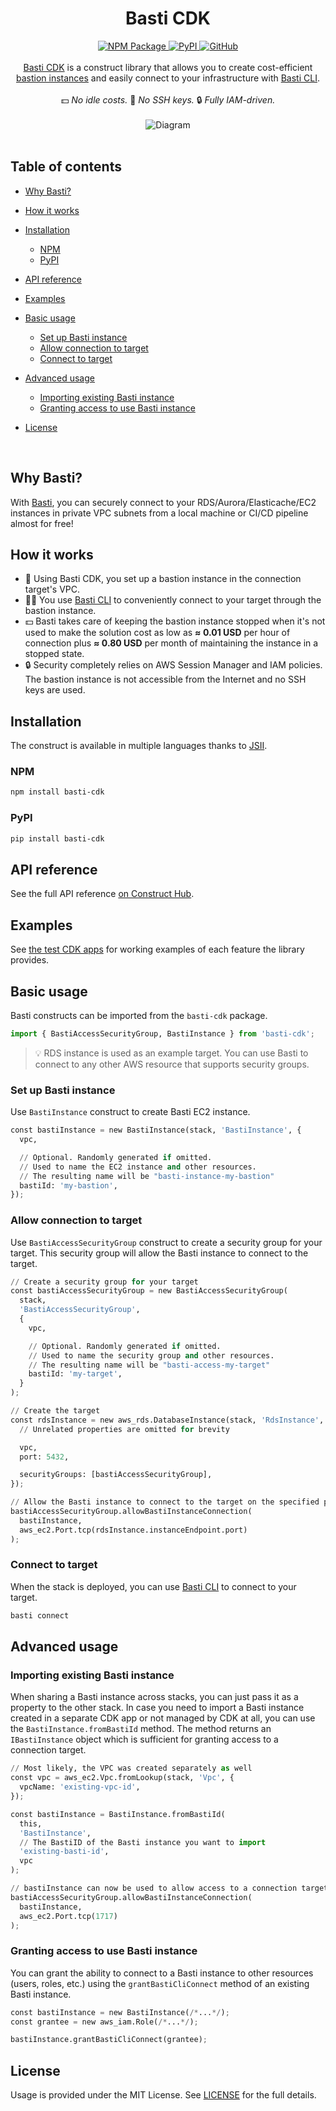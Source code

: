 <h1 align="center">Basti CDK</h1><div align="center">
  <a href="https://www.npmjs.com/package/basti-cdk">
    <img alt="NPM Package" src="https://img.shields.io/npm/v/basti-cdk?color=green">
  </a>
  <a href="https://pypi.org/project/basti-cdk">
    <img alt="PyPI" src="https://img.shields.io/pypi/v/basti-cdk?color=blue">
  </a>
  <a href="https://github.com/basti-app/basti/blob/main/packages/basti-cdk/LICENSE">
    <img alt="GitHub" src="https://img.shields.io/github/license/basti-app/basti">
  </a>
</div><br/><div align="center">
  <a href="https://github.com/basti-app/basti/tree/main/packages/basti-cdk">Basti CDK</a> is a construct library that allows you to create cost-efficient <a href="https://en.wikipedia.org/wiki/Bastion_host">bastion instances</a> and easily connect to your infrastructure with <a href="https://github.com/basti-app/basti">Basti CLI</a>.
  <br/>
  <br/>
  💵 <em>No idle costs.</em>  🔑 <em>No SSH keys.</em> 🔒 <em>Fully IAM-driven.</em>
</div><br/><div align="center">
  <img alt="Diagram" src="https://github.com/basti-app/basti/assets/45905756/1fa0762e-d6a1-4449-9e83-da87b53c3604">
</div><br/><!-- The following toc is generated with the Markdown All in One VSCode extension (https://marketplace.visualstudio.com/items?itemName=yzhang.markdown-all-in-one) --><!-- omit from toc -->

## Table of contents

* [Why Basti?](#why-basti)
* [How it works](#how-it-works)
* [Installation](#installation)

  * [NPM](#npm)
  * [PyPI](#pypi)
* [API reference](#api-reference)
* [Examples](#examples)
* [Basic usage](#basic-usage)

  * [Set up Basti instance](#set-up-basti-instance)
  * [Allow connection to target](#allow-connection-to-target)
  * [Connect to target](#connect-to-target)
* [Advanced usage](#advanced-usage)

  * [Importing existing Basti instance](#importing-existing-basti-instance)
  * [Granting access to use Basti instance](#granting-access-to-use-basti-instance)
* [License](#license)

<br/>

## Why Basti?

With [Basti](https://github.com/basti-app/basti), you can securely connect to your RDS/Aurora/Elasticache/EC2 instances in private VPC subnets from a local machine or CI/CD pipeline almost for free!

## How it works

* 🏰 Using Basti CDK, you set up a bastion instance in the connection target's VPC.
* 🧑‍💻 You use [Basti CLI](https://github.com/basti-app/basti) to conveniently connect to your target through the bastion instance.
* 💵 Basti takes care of keeping the bastion instance stopped when it's not used to make the solution cost as low as **≈ 0.01 USD** per hour of connection plus **≈ 0.80 USD** per month of maintaining the instance in a stopped state.
* 🔒 Security completely relies on AWS Session Manager and IAM policies. The bastion instance is not accessible from the Internet and no SSH keys are used.

## Installation

The construct is available in multiple languages thanks to [JSII](https://github.com/aws/jsii).

### NPM

```bash
npm install basti-cdk
```

### PyPI

```bash
pip install basti-cdk
```

## API reference

See the full API reference [on Construct Hub](https://constructs.dev/packages/basti-cdk).

## Examples

See [the test CDK apps](https://github.com/basti-app/basti/tree/main/packages/basti-cdk/test/cdk-apps) for working examples of each feature the library provides.

## Basic usage

Basti constructs can be imported from the `basti-cdk` package.

```python
import { BastiAccessSecurityGroup, BastiInstance } from 'basti-cdk';
```

> 💡 RDS instance is used as an example target. You can use Basti to connect to any other AWS resource that supports security groups.

### Set up Basti instance

Use `BastiInstance` construct to create Basti EC2 instance.

```python
const bastiInstance = new BastiInstance(stack, 'BastiInstance', {
  vpc,

  // Optional. Randomly generated if omitted.
  // Used to name the EC2 instance and other resources.
  // The resulting name will be "basti-instance-my-bastion"
  bastiId: 'my-bastion',
});
```

### Allow connection to target

Use `BastiAccessSecurityGroup` construct to create a security group for your target. This security group will allow the Basti instance to connect to the target.

```python
// Create a security group for your target
const bastiAccessSecurityGroup = new BastiAccessSecurityGroup(
  stack,
  'BastiAccessSecurityGroup',
  {
    vpc,

    // Optional. Randomly generated if omitted.
    // Used to name the security group and other resources.
    // The resulting name will be "basti-access-my-target"
    bastiId: 'my-target',
  }
);

// Create the target
const rdsInstance = new aws_rds.DatabaseInstance(stack, 'RdsInstance', {
  // Unrelated properties are omitted for brevity

  vpc,
  port: 5432,

  securityGroups: [bastiAccessSecurityGroup],
});

// Allow the Basti instance to connect to the target on the specified port
bastiAccessSecurityGroup.allowBastiInstanceConnection(
  bastiInstance,
  aws_ec2.Port.tcp(rdsInstance.instanceEndpoint.port)
);
```

### Connect to target

When the stack is deployed, you can use [Basti CLI](https://github.com/basti-app/basti) to connect to your target.

```sh
basti connect
```

## Advanced usage

### Importing existing Basti instance

When sharing a Basti instance across stacks, you can just pass it as a property to the other stack. In case you need to import a Basti instance created in a separate CDK app or not managed by CDK at all, you can use the `BastiInstance.fromBastiId` method. The method returns an `IBastiInstance` object which is sufficient for granting access to a connection target.

```python
// Most likely, the VPC was created separately as well
const vpc = aws_ec2.Vpc.fromLookup(stack, 'Vpc', {
  vpcName: 'existing-vpc-id',
});

const bastiInstance = BastiInstance.fromBastiId(
  this,
  'BastiInstance',
  // The BastiID of the Basti instance you want to import
  'existing-basti-id',
  vpc
);

// bastiInstance can now be used to allow access to a connection target
bastiAccessSecurityGroup.allowBastiInstanceConnection(
  bastiInstance,
  aws_ec2.Port.tcp(1717)
);
```

### Granting access to use Basti instance

You can grant the ability to connect to a Basti instance to other resources (users, roles, etc.) using the `grantBastiCliConnect` method of an existing Basti instance.

```python
const bastiInstance = new BastiInstance(/*...*/);
const grantee = new aws_iam.Role(/*...*/);

bastiInstance.grantBastiCliConnect(grantee);
```

## License

Usage is provided under the MIT License. See [LICENSE](https://github.com/basti-app/basti/blob/main/packages/basti-cdk/LICENSE) for the full details.
